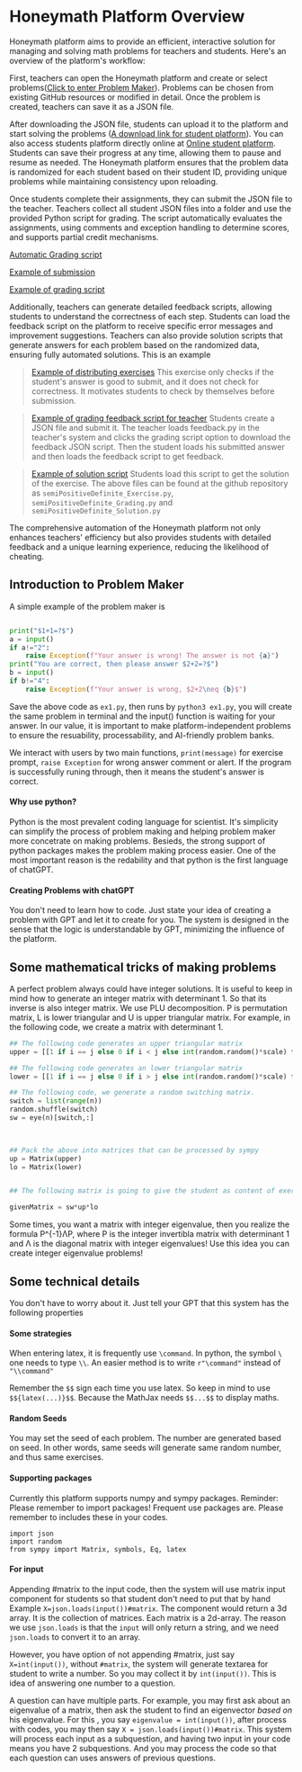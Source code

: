 

# Honeymath Platform Overview

Honeymath platform aims to provide an efficient, interactive solution for managing and solving math problems for teachers and students. Here's an overview of the platform's workflow:

First, teachers can open the Honeymath platform and create or select problems(<a href="platform/index.html">Click to enter Problem Maker</a>). Problems can be chosen from existing GitHub resources or modified in detail. Once the problem is created, teachers can save it as a JSON file.

After downloading the JSON file, students can upload it to the platform and start solving the problems (<a href="platform/student.html" download="student.html">A download link for student platform</a>). You can also access students platform directly online at <a href="platform/student.html">Online student platform</a>. Students can save their progress at any time, allowing them to pause and resume as needed. The Honeymath platform ensures that the problem data is randomized for each student based on their student ID, providing unique problems while maintaining consistency upon reloading.

Once students complete their assignments, they can submit the JSON file to the teacher. Teachers collect all student JSON files into a folder and use the provided Python script for grading. The script automatically evaluates the assignments, using comments and exception handling to determine scores, and supports partial credit mechanisms.

<a href="evaluator.py">Automatic Grading script</a>

<a href="130.json">Example of submission</a>

<a href="ex.json">Example of grading script</a>



Additionally, teachers can generate detailed feedback scripts, allowing students to understand the correctness of each step. Students can load the feedback script on the platform to receive specific error messages and improvement suggestions. Teachers can also provide solution scripts that generate answers for each problem based on the randomized data, ensuring fully automated solutions. This is an example
> <a href="exercise.py">Example of distributing exercises</a>
> This exercise only checks if the student's answer is good to submit, and it does not check for correctness. It motivates students to check by themselves before submission.

> <a href="feedback.py">Example of grading feedback script for teacher</a>
> Students create a JSON file and submit it. The teacher loads feedback.py in the teacher's system and clicks the grading script option to download the feedback JSON script. Then the student loads his submitted answer and then loads the feedback script to get feedback.

> <a href="solution.py">Example of solution script</a>
> Students load this script to get the solution of the exercise.
The above files can be found at the github repository as `semiPositiveDefinite_Exercise.py`, `semiPositiveDefinite_Grading.py` and 
`semiPositiveDefinite_Solution.py`


The comprehensive automation of the Honeymath platform not only enhances teachers' efficiency but also provides students with detailed feedback and a unique learning experience, reducing the likelihood of cheating.






## Introduction to Problem Maker

A simple example of the problem maker is 

```python

print("$1+1=?$")
a = input()
if a!="2":
	raise Exception(f"Your answer is wrong! The answer is not {a}")
print("You are correct, then please answer $2+2=?$")
b = input()
if b!="4":
	raise Exception(f"Your answer is wrong, $2+2\neq {b}$")

```
<!--
[DownloadPythonCode](ex1.py)
-->
Save the above code as `ex1.py`, then runs by `python3 ex1.py`, you will create the same problem in terminal and the input() function is waiting for your answer. In our value, it is important to make platform-independent problems to ensure the resuability, processability, and AI-friendly problem banks.

We interact with users by two main functions, `print(message)` for exercise prompt, `raise Exception` for wrong answer comment or alert. If the program is successfully runing through, then it means the student's answer is correct.

#### Why use python?
 Python is the most prevalent coding language for scientist. It's simplicity can simplify the process of problem making and helping problem maker more concetrate on making problems. Besieds, the strong support of python packages makes the problem making process easier. One of the most important reason is the redability and that python is the first language of chatGPT.

#### Creating Problems with chatGPT

You don't need to learn how to code. Just state your idea of creating a problem with GPT and let it to create for you. The system is designed in the sense that the logic is understandable by GPT, minimizing the influence of the platform.












## Some mathematical tricks of making problems

A perfect problem always could have integer solutions. It is useful to keep in mind how to generate an integer matrix with determinant 1. So that its inverse is also integer matrix. We use PLU decomposition. P is permutation matrix, L is lower triangular and U is upper triangular matrix. For example, in the following code, we create a matrix with determinant 1.
```python
## The following code generates an upper triangular matrix
upper = [[1 if i == j else 0 if i < j else int(random.random()*scale) for j in range(n)] for i in range(n)]

## The following code generates an lower triangular matrix
lower = [[1 if i == j else 0 if i > j else int(random.random()*scale) for j in range(n)] for i in range(n)]

## The following code, we generate a random switching matrix.
switch = list(range(n))
random.shuffle(switch)
sw = eye(n)[switch,:]

  

## Pack the above into matrices that can be processed by sympy
up = Matrix(upper)
lo = Matrix(lower)


## The following matrix is going to give the student as content of exercise

givenMatrix = sw*up*lo
```

Some times, you want a matrix with integer eigenvalue, then you realize the formula P^{-1}ΛP, where P is the integer invertibla matrix with determinant 1 and Λ is the diagonal matrix with integer eigenvalues! Use this idea you can create integer eigenvalue problems!


## Some technical details

You don't have to worry about it. Just tell your GPT that this system has the following properties
#### Some strategies
When entering latex, it is frequently use `\command`. In python, the symbol `\` one needs to type `\\`. An easier method is to write `r"\command"` instead of `"\\command"`

Remember the `$$` sign each time you use latex. So keep in mind to use `$${latex(...)}$$`. Because the MathJax needs `$$...$$` to display maths.

#### Random Seeds

You may set the seed of each problem. The number are generated based on seed. In other words, same seeds will generate same random number, and thus same exercises.

#### Supporting packages

Currently this platform supports numpy and sympy packages. Reminder: Please remember to import packages! Frequent use packages are. Please remember to includes these in your codes.

```
import json
import random
from sympy import Matrix, symbols, Eq, latex
``` 

#### For input

Appending #matrix to the input code, then the system will use matrix input component for students so that student don't need to put that by hand Example `X=json.loads(input())#matrix`. The component would return a 3d array. It is the collection of matrices. Each matrix is a 2d-array. The reason we use `json.loads` is that the `input` will only return a string, and we need `json.loads` to convert it to an array.

However, you have option of not appending #matrix, just say `X=int(input())`, without `#matrix`, the system will generate textarea for student to write a number. So you may collect it by `int(input())`. This is idea of answering one number to a question.

A question can have multiple parts. For example, you may first ask about an eigenvalue of a matrix, then ask the student to find an eigenvector *based on* his eigenvalue. For this , you say `eigenvalue = int(input())`, after process with codes, you may then say `X = json.loads(input())#matrix`. This system will process each input as a subquestion, and having two input in your code means you have 2 subquestions. And you may process the code so that each question can uses answers of previous questions.


<!--
Idea of demonstration.

Teacher's creation of exercises.


1. Composing a homework.

    - Click Problems to change around each question

    - Preview from student perspective of view.

    - May change a little bit of the logic 

    - May download the progress

    - The random behavior of the platform.

2. Modifying individual exercises

    - Test the code directly
    
    - The remarks can control the behavior of the question. Input tools or score counting.

    - Some example of score just counting how many they have be done correctly.

    - Platform independent, it is python and supposed to be able to run on any platform. Can even run in terminal. This make sure even if this platform is outdated and abandoned, the problem bank still exists and can run on any other similar platforms.

    - If you are interested to create your own problem bank, just create a git repository, and upload problem there publicly, and then the honeymath can show your problems all in the system.

    - You can also upload your code by clicking choose File.

3. Save and distribute exercises to students.
-->
